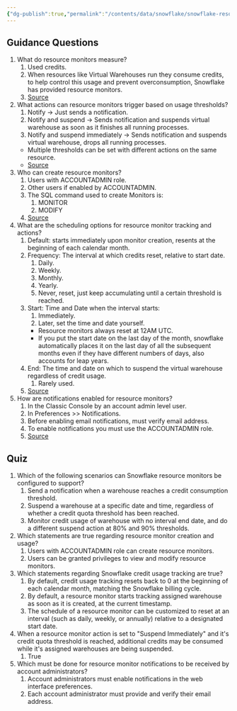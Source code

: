 ```yaml
---
{"dg-publish":true,"permalink":"/contents/data/snowflake/snowflake-resource-monitoring/","tags":["Snowflake","Monitoring"],"created":"2024-02-29T00:08:23.435+01:00","updated":"2024-02-29T00:08:23.435+01:00"}
---
```



## Guidance Questions

1. What do resource monitors measure?
	1. Used credits.
	2. When resources like Virtual Warehouses run they consume credits, to help control this usage and prevent overconsumption, Snowflake has provided resource monitors. 
	3. [Source](https://docs.snowflake.com/en/user-guide/resource-monitors)
2. What actions can resource monitors trigger based on usage thresholds?
	1. Notify -> Just sends a notification.
	2. Notify and suspend -> Sends notification and suspends virtual warehouse as soon as it finishes all running processes.
	3. Notify and suspend immediately -> Sends notification and suspends virtual warehouse, drops all running processes. 
	- Multiple thresholds can be set with different actions on the same resource.
	- [Source](https://docs.snowflake.com/en/user-guide/resource-monitors#actions)
1. Who can create resource monitors?
	1. Users with ACCOUNTADMIN role.
	2. Other users if enabled by ACCOUNTADMIN.
	3. The SQL command used to create Monitors is:
		1. MONITOR
		2. MODIFY
	4. [Source](https://docs.snowflake.com/en/user-guide/resource-monitors#access-control-privileges-for-resource-monitors)
2. What are the scheduling options for resource monitor tracking and actions?
	1. Default: starts immediately upon monitor creation, resents at the beginning of each calendar month. 
	2. Frequency: The interval at which credits reset, relative to start date.
		1. Daily.
		2. Weekly.
		3. Monthly.
		4. Yearly.
		5. Never, reset, just keep accumulating until a certain threshold is reached. 
	3. Start: Time and Date when the interval starts:
		1. Immediately.
		2. Later, set the time and date yourself.
		- Resource monitors always reset at 12AM UTC.
		- If you put the start date on the last day of the month, snowflake automatically places it on the last day of all the subsequent months even if they have different numbers of days, also accounts for leap years.
	4. End: The time and date on which to suspend the virtual warehouse regardless of credit usage.
		1. Rarely used.
	5. [Source](https://docs.snowflake.com/en/user-guide/resource-monitors#schedule)
5. How are notifications enabled for resource monitors?
	1. In the Classic Console by an account admin level user.
	2. In Preferences >> Notifications.
	3. Before enabling email notifications, must verify email address.
	4. To enable notifications you must use the ACCOUNTADMIN role. 
	5. [Source](https://docs.snowflake.com/en/user-guide/resource-monitors#enabling-receipt-of-notifications-for-account-administrators)

## Quiz

1. Which of the following scenarios can Snowflake resource monitors be configured to support?
	1. Send a notification when a warehouse reaches a credit consumption threshold.
	2. Suspend a warehouse at a specific date and time, regardless of whether a credit quota threshold has been reached. 
	3. Monitor credit usage of warehouse with no interval end date, and do a different suspend action at 80% and 90% thresholds. 
2. Which statements are true regarding resource monitor creation and usage?
	1. Users with ACCOUNTADMIN role can create resource monitors. 
	2. Users can be granted privileges to view and modify resource monitors.
3. Which statements regarding Snowflake credit usage tracking are true?
	1. By default, credit usage tracking resets back to 0 at the beginning of each calendar month, matching the Snowflake billing cycle.
	2. By default, a resource monitor starts tracking assigned warehouse as soon as it is created, at the current timestamp.
	3. The schedule of a resource monitor can be customized to reset at an interval (such as daily, weekly, or annually) relative to a designated start date.
4. When a resource monitor action is set to "Suspend Immediately" and it's credit quota threshold is reached, additional credits may be consumed while it's assigned warehouses are being suspended. 
	1. True
5. Which must be done for resource monitor notifications to be received by account administrators?
	1. Account administrators must enable notifications in the web interface preferences.
	2. Each account administrator must provide and verify their email address. 